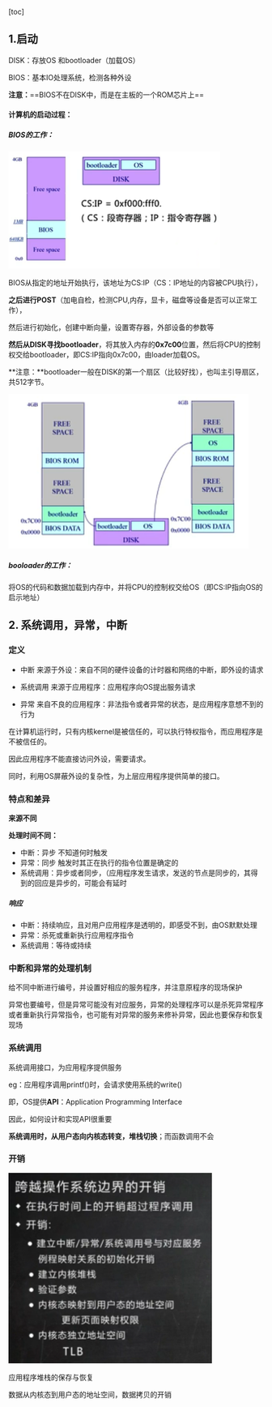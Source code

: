 [toc]

## 1.启动

DISK：存放OS 和bootloader（加载OS）

BIOS：基本IO处理系统，检测各种外设

**注意：**==BIOS不在DISK中，而是在主板的一个ROM芯片上==

#### 计算机的启动过程：

##### BIOS的工作：

<img src="./image/image_2.%E6%93%8D%E4%BD%9C%E7%B3%BB%E7%BB%9F%E7%9A%84%E5%90%AF%E5%8A%A8%EF%BC%8C%E4%B8%AD%E6%96%AD%EF%BC%8C%E5%BC%82%E5%B8%B8%EF%BC%8C%E7%B3%BB%E7%BB%9F%E8%B0%83%E7%94%A8/image-20231103144632965.png" alt="image-20231103144632965" style="zoom:67%;" />

BIOS从指定的地址开始执行，该地址为CS:IP（CS：IP地址的内容被CPU执行），

**之后进行POST**（加电自检，检测CPU,内存，显卡，磁盘等设备是否可以正常工作），

然后进行初始化，创建中断向量，设置寄存器，外部设备的参数等

**然后从DISK寻找bootloader**，将其放入内存的**0x7c00**位置，然后将CPU的控制权交给bootloader，即CS:IP指向0x7c00，由loader加载OS。

**注意：**bootloader一般在DISK的第一个扇区（比较好找），也叫主引导扇区，共512字节。

<img src="./image/image_2.%E6%93%8D%E4%BD%9C%E7%B3%BB%E7%BB%9F%E7%9A%84%E5%90%AF%E5%8A%A8%EF%BC%8C%E4%B8%AD%E6%96%AD%EF%BC%8C%E5%BC%82%E5%B8%B8%EF%BC%8C%E7%B3%BB%E7%BB%9F%E8%B0%83%E7%94%A8/image-20231103150104869.png" alt="image-20231103150104869" style="zoom: 80%;" />

##### booloader的工作：

将OS的代码和数据加载到内存中，并将CPU的控制权交给OS（即CS:IP指向OS的启示地址）

## 2. 系统调用，异常，中断

### 定义

* 中断 来源于外设：来自不同的硬件设备的计时器和网络的中断，即外设的请求

* 系统调用 来源于应用程序：应用程序向OS提出服务请求
* 异常 来自不良的应用程序：非法指令或者异常的状态，是应用程序意想不到的行为

在计算机运行时，只有内核kernel是被信任的，可以执行特权指令，而应用程序是不被信任的。

因此应用程序不能直接访问外设，需要请求。

同时，利用OS屏蔽外设的复杂性，为上层应用程序提供简单的接口。

### 特点和差异

**来源不同**

**处理时间不同：**

* 中断：异步        不知道何时触发
* 异常：同步       触发时其正在执行的指令位置是确定的
* 系统调用：异步或者同步，（应用程序发生请求，发送的节点是同步的，其得到的回应是异步的，可能会有延时

##### 响应

* 中断：持续响应，且对用户应用程序是透明的，即感受不到，由OS默默处理
* 异常：杀死或重新执行应用程序指令
* 系统调用：等待或持续

### 中断和异常的处理机制

给不同中断进行编号，并设置好相应的服务程序，并注意原程序的现场保护

异常也要编号，但是异常可能没有对应服务，异常的处理程序可以是杀死异常程序或者重新执行异常指令，也可能有对异常的服务来修补异常，因此也要保存和恢复现场

### 系统调用

系统调用接口，为应用程序提供服务

eg：应用程序调用printf()时，会请求使用系统的write()

即，OS提供**API**：Application Programming Interface

因此，如何设计和实现API很重要

**系统调用时，从用户态向内核态转变，堆栈切换**；而函数调用不会



### 开销

<img src="./image/image_2.%E6%93%8D%E4%BD%9C%E7%B3%BB%E7%BB%9F%E7%9A%84%E5%90%AF%E5%8A%A8%EF%BC%8C%E4%B8%AD%E6%96%AD%EF%BC%8C%E5%BC%82%E5%B8%B8%EF%BC%8C%E7%B3%BB%E7%BB%9F%E8%B0%83%E7%94%A8/image-20231103154615249.png" alt="image-20231103154615249" style="zoom:80%;" />

应用程序堆栈的保存与恢复

数据从内核态到用户态的地址空间，数据拷贝的开销


